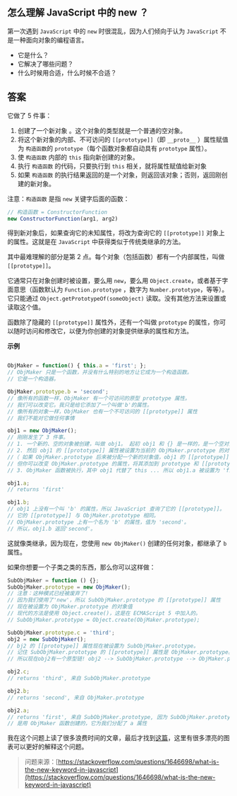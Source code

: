 ## 怎么理解 JavaScript 中的 new ？

第一次遇到 `JavaScript` 中的 `new` 时很混乱，因为人们倾向于认为 `JavaScript` 不是一种面向对象的编程语言。

- 它是什么？
- 它解决了哪些问题？
- 什么时候用合适，什么时候不合适？

## 答案

它做了 5 件事：

1. 创建了一个新对象 。这个对象的类型就是一个普通的空对象。
2. 将这个新对象的内部、不可访问的 `[[prototype]]`（即 `__proto__` ）属性赋值为 `构造函数`的 `prototype`（每个函数对象都自动具有 `prototype` 属性）。
3. 使 `构造函数` 内部的 `this` 指向新创建的对象。
4. 执行 `构造函数` 的代码，只要执行到 `this` 相关，就将属性赋值给新对象
5. 如果 `构造函数` 的执行结果返回的是一个对象，则返回该对象；否则，返回刚创建的新对象。


注意：`构造函数` 是指 `new` 关键字后面的函数：

```js
// 构造函数 = ConstructorFunction
new ConstructorFunction(arg1, arg2)
```

得到新对象后，如果查询它的未知属性，将改为查询它的 `[[prototype]]` 对象上的属性。这就是在 `JavaScript` 中获得类似于传统类继承的方法。

其中最难理解的部分是第 2 点。每个对象（包括函数）都有一个内部属性，叫做 `[[prototype]]`。

它通常只在对象创建时被设置，要么用 `new`，要么用 `Object.create`，或者基于字面意思（函数默认为 `Function.prototype` ，数字为 `Number.prototype`，等等）。它只能通过 `Object.getPrototypeOf(someObject)` 读取。没有其他方法来设置或读取这个值。

函数除了隐藏的 `[[prototype]]` 属性外，还有一个叫做 `prototype` 的属性，你可以随时访问和修改它，以便为你创建的对象提供继承的属性和方法。

**示例**

```js

ObjMaker = function() { this.a = 'first'; };
// ObjMaker 只是一个函数，并没有什么特别的地方让它成为一个构造函数。 
// 它是一个构造器。

ObjMaker.prototype.b = 'second';
// 像所有的函数一样，ObjMaker 有一个可访问的原型 prototype 属性。
// 我们可以改变它。我只是给它添加了一个叫做'b'的属性。
// 像所有的对象一样，ObjMaker 也有一个不可访问的 [[prototype]] 属性
// 我们不能对它做任何事情

obj1 = new ObjMaker();
// 刚刚发生了 3 件事。
// 1. 一个新的、空的对象被创建，叫做 obj1。 起初 obj1 和 {} 是一样的，是一个空对象。
// 2. 然后 obj1 的 [[prototype]] 属性被设置为当前的 ObjMaker.prototype 的对象值
//（ 如果 ObjMaker.prototype 后来被分配一个新的对象值，obj1 的 [[prototype]] 将不会变，
// 但你可以改变 ObjMaker.prototype 的属性，将其添加到 prototype 和 [[prototype]] ）
// 3. ObjMaker 函数被执行，其中 obj1 代替了 this ... 所以 obj1.a 被设置为 'first'。

obj1.a;
// returns 'first'

obj1.b;
// obj1 上没有一个叫 'b' 的属性，所以 JavaScript 查询了它的 [[prototype]]。
// 它的 [[prototype]] 与 ObjMaker.prototype 相同。
// ObjMaker.prototype 上有一个名为 'b' 的属性，值为 'second'。
// 所以，obj1.b 返回'second'。

```

这就像类继承，因为现在，您使用 `new ObjMaker()` 创建的任何对象，都继承了 `b` 属性。

如果你想要一个子类之类的东西，那么你可以这样做：

```js
SubObjMaker = function () {};
SubObjMaker.prototype = new ObjMaker(); 
// 注意：这种模式已经被废弃了!
// 因为我们使用了'new'，所以 SubObjMaker.prototype 的 [[prototype]] 属性
// 现在被设置为 ObjMaker.prototype 的对象值
// 现代的方法是使用 Object.create()，这是在 ECMAScript 5 中加入的。
// SubObjMaker.prototype = Object.create(ObjMaker.prototype);

SubObjMaker.prototype.c = 'third';  
obj2 = new SubObjMaker();
// bj2 的 [[prototype]] 属性现在被设置为 SubObjMaker.prototype。
// 记住 SubObjMaker.prototype 的 [[prototype]] 属性是 ObjMaker.prototype。
// 所以现在obj2有一个原型链! obj2 --> SubObjMaker.prototype --> ObjMaker.prototype

obj2.c;
// returns 'third', 来自 SubObjMaker.prototype

obj2.b;
// returns 'second', 来自 ObjMaker.prototype

obj2.a;
// returns 'first', 来自 SubObjMaker.prototype, 因为 SubObjMaker.prototype 
// 是用 ObjMaker 函数创建的，它为我们分配了 a 属性
```

我在这个问题上读了很多浪费时间的文章，最后才找到[这篇](https://zeekat.nl/articles/constructors-considered-mildly-confusing.html)，这里有很多漂亮的图表可以更好的解释这个问题。

> 问题来源：[https://stackoverflow.com/questions/1646698/what-is-the-new-keyword-in-javascript](https://stackoverflow.com/questions/1646698/what-is-the-new-keyword-in-javascript)